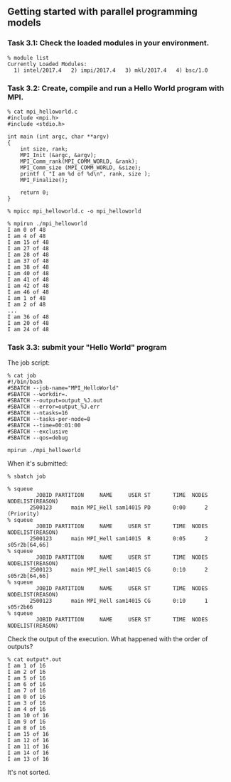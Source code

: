 ## Getting started with parallel programming models

### Task 3.1: Check the loaded modules in your environment.

	% module list
	Currently Loaded Modules:
	  1) intel/2017.4   2) impi/2017.4   3) mkl/2017.4   4) bsc/1.0

### Task 3.2: Create, compile and run a Hello World program with MPI.

	% cat mpi_helloworld.c
	#include <mpi.h>
	#include <stdio.h>

	int main (int argc, char **argv)
	{
		int size, rank;
		MPI_Init (&argc, &argv);
		MPI_Comm_rank(MPI_COMM_WORLD, &rank);
		MPI_Comm_size (MPI_COMM_WORLD, &size);
		printf ( "I am %d of %d\n", rank, size );
		MPI_Finalize();

		return 0;
	}

	% mpicc mpi_helloworld.c -o mpi_helloworld

	% mpirun ./mpi_helloworld
	I am 0 of 48
	I am 4 of 48
	I am 15 of 48
	I am 27 of 48
	I am 28 of 48
	I am 37 of 48
	I am 38 of 48
	I am 40 of 48
	I am 41 of 48
	I am 42 of 48
	I am 46 of 48
	I am 1 of 48
	I am 2 of 48
	...
	I am 36 of 48
	I am 20 of 48
	I am 24 of 48

### Task 3.3: submit your "Hello World" program

The job script:

	% cat job
	#!/bin/bash
	#SBATCH --job-name="MPI_HelloWorld"
	#SBATCH --workdir=.
	#SBATCH --output=output_%J.out
	#SBATCH --error=output_%J.err
	#SBATCH --ntasks=16
	#SBATCH --tasks-per-node=8
	#SBATCH --time=00:01:00
	#SBATCH --exclusive
	#SBATCH --qos=debug

	mpirun ./mpi_helloworld

When it's submitted:

	% sbatch job

	% squeue
		     JOBID PARTITION     NAME     USER ST       TIME  NODES NODELIST(REASON)
		   2500123      main MPI_Hell sam14015 PD       0:00      2 (Priority)
	% squeue
		     JOBID PARTITION     NAME     USER ST       TIME  NODES NODELIST(REASON)
		   2500123      main MPI_Hell sam14015  R       0:05      2 s05r2b[64,66]
	% squeue
		     JOBID PARTITION     NAME     USER ST       TIME  NODES NODELIST(REASON)
		   2500123      main MPI_Hell sam14015 CG       0:10      2 s05r2b[64,66]
	% squeue
		     JOBID PARTITION     NAME     USER ST       TIME  NODES NODELIST(REASON)
		   2500123      main MPI_Hell sam14015 CG       0:10      1 s05r2b66
	% squeue
		     JOBID PARTITION     NAME     USER ST       TIME  NODES NODELIST(REASON)

Check the output of the execution. What happened with the order of outputs?

	% cat output*.out
	I am 1 of 16
	I am 2 of 16
	I am 5 of 16
	I am 6 of 16
	I am 7 of 16
	I am 0 of 16
	I am 3 of 16
	I am 4 of 16
	I am 10 of 16
	I am 9 of 16
	I am 8 of 16
	I am 15 of 16
	I am 12 of 16
	I am 11 of 16
	I am 14 of 16
	I am 13 of 16

It's not sorted.
